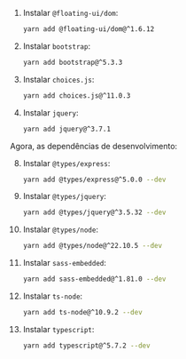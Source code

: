 1. Instalar `@floating-ui/dom`:
   ```bash
   yarn add @floating-ui/dom@^1.6.12
   ```

3. Instalar `bootstrap`:
   ```bash
   yarn add bootstrap@^5.3.3
   ```

4. Instalar `choices.js`:
   ```bash
   yarn add choices.js@^11.0.3
   ```

5. Instalar `jquery`:
   ```bash
   yarn add jquery@^3.7.1
   ```

Agora, as dependências de desenvolvimento:

8. Instalar `@types/express`:
   ```bash
   yarn add @types/express@^5.0.0 --dev
   ```

9. Instalar `@types/jquery`:
   ```bash
   yarn add @types/jquery@^3.5.32 --dev
   ```

10. Instalar `@types/node`:
    ```bash
    yarn add @types/node@^22.10.5 --dev
    ```

11. Instalar `sass-embedded`:
    ```bash
    yarn add sass-embedded@^1.81.0 --dev
    ```

12. Instalar `ts-node`:
    ```bash
    yarn add ts-node@^10.9.2 --dev
    ```

13. Instalar `typescript`:
    ```bash
    yarn add typescript@^5.7.2 --dev
    ```